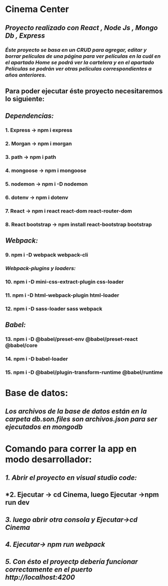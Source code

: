 # **Cinema Center** 

## *Proyecto realizado con React , Node Js , Mongo Db , Express*

### *Éste proyecto se basa en un CRUD para agregar, editar y borrar películas de una página para ver películas en la cuál en el apartado Home se podrá ver la cartelera y en el apartado Películas se podrán ver otras películas correspondientes a años anteriores.* 

## **Para poder ejecutar éste proyecto necesitaremos lo siguiente:**

## *Dependencias:*

### **1. Express -> npm i express**
### **2. Morgan -> npm i morgan**
### **3. path -> npm i path**
### **4. mongoose -> npm i mongoose**
### **5. nodemon -> npm i -D nodemon**
### **6. dotenv -> npm i dotenv**
### **7. React -> npm i react react-dom react-router-dom**
### **8. React bootstrap -> npm install react-bootstrap bootstrap**

## *Webpack:* 

### **9. npm i -D webpack webpack-cli**

### *Webpack-plugins y loaders:*

### **10. npm i -D mini-css-extract-plugin css-loader**
### **11. npm i -D html-webpack-plugin html-loader** 
### **12. npm i -D sass-loader sass webpack**

## *Babel:* 

### **13. npm i -D @babel/preset-env @babel/preset-react @babel/core**
### **14. npm i -D babel-loader**
### **15. npm i -D @babel/plugin-transform-runtime @babel/runtime**

# **Base de datos:**

## *Los archivos de la base de datos están en la carpeta db.son.files son archivos.json para ser ejecutados en mongodb*

# **Comando para correr la app en modo desarrollador:**

## *1. Abrir el proyecto en visual studio code:*
## *2. Ejecutar -> **cd Cinema, luego Ejecutar ->npm run dev**
## *3. luego abrir otra consola y Ejecutar->**cd Cinema***
## *4. Ejecutar-> **npm run webpack*** 
## *5. Con ésto el proyectp debería funcionar correctamente en el puerto http://localhost:4200*

